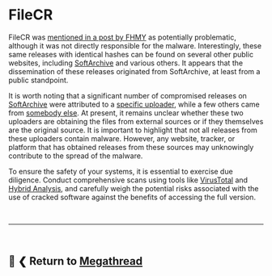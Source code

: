 # FileCR

FileCR was [mentioned in a post by FHMY](https://www.reddit.com/r/FREEMEDIAHECKYEAH/comments/15qfjh8/we_removed_filecr_as_we_found_malware/) as potentially problematic, although it was not directly responsible for the malware. Interestingly, these same releases with identical hashes can be found on several other public websites, including [SoftArchive](https://softarchive.is) and various others. It appears that the dissemination of these releases originated from SoftArchive, at least from a public standpoint.

It is worth noting that a significant number of compromised releases on [SoftArchive](https://softarchive.is) were attributed to a [specific uploader](https://softarchive.is/blogs/turr21/), while a few others came from [somebody else](https://softarchive.is/blogs/tolyan76/). At present, it remains unclear whether these two uploaders are obtaining the files from external sources or if they themselves are the original source. It is important to highlight that not all releases from these uploaders contain malware. However, any website, tracker, or platform that has obtained releases from these sources may unknowingly contribute to the spread of the malware.

To ensure the safety of your systems, it is essential to exercise due diligence. Conduct comprehensive scans using tools like [VirusTotal](https://www.virustotal.com/gui/home/upload) and [Hybrid Analysis](https://hybrid-analysis.com/), and carefully weigh the potential risks associated with the use of cracked software against the benefits of accessing the full version.

&nbsp;

---

&nbsp;

📜 ❮ Return to [**Megathread**](https://rentry.co/megathread)
---